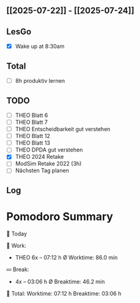 ## [[2025-07-22]] - [[2025-07-24]]
## LesGo
- [x] Wake up at 8:30am
## Total
- [ ] 8h produktiv lernen 
## TODO
- [ ] THEO Blatt 6
- [ ] THEO Blatt 7
- [ ] THEO Entscheidbarkeit gut verstehen
- [ ] THEO Blatt 12
- [ ] THEO Blatt 13
- [ ] THEO DPDA gut verstehen 
- [x] THEO 2024 Retake
- [ ] ModSim Retake 2022 (3h)
- [ ] Nächsten Tag planen

## Log

# Pomodoro Summary

📅 Today

🍅 Work:
- THEO        6x – 07:12 h
Ø Worktime: 86.0 min

💤 Break:
- 4x – 03:06 h
Ø Breaktime: 46.2 min

🧠 Total:
Worktime:  07:12 h
Breaktime: 03:06 h

